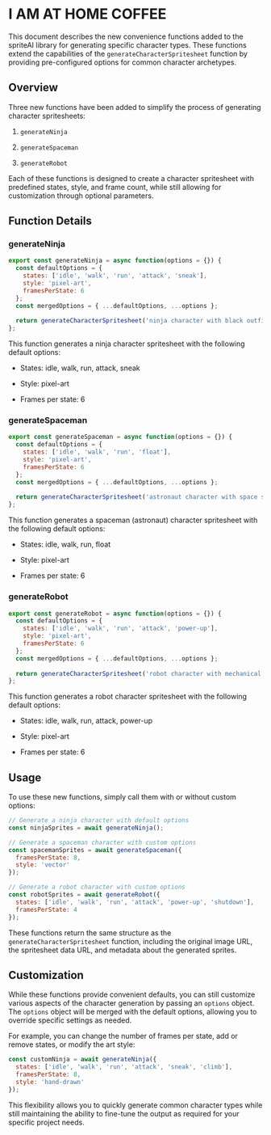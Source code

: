# I AM AT HOME COFFEE

This document describes the new convenience functions added to the spriteAI library for generating specific character types. These functions extend the capabilities of the `generateCharacterSpritesheet` function by providing pre-configured options for common character archetypes.

## Overview

Three new functions have been added to simplify the process of generating character spritesheets:

1. `generateNinja`

2. `generateSpaceman`

3. `generateRobot`

Each of these functions is designed to create a character spritesheet with predefined states, style, and frame count, while still allowing for customization through optional parameters.

## Function Details

### generateNinja

```javascript
export const generateNinja = async function(options = {}) {
  const defaultOptions = {
    states: ['idle', 'walk', 'run', 'attack', 'sneak'],
    style: 'pixel-art',
    framesPerState: 6
  };
  const mergedOptions = { ...defaultOptions, ...options };
  
  return generateCharacterSpritesheet('ninja character with black outfit and mask', mergedOptions);
};
```

This function generates a ninja character spritesheet with the following default options:

* States: idle, walk, run, attack, sneak

* Style: pixel-art

* Frames per state: 6

### generateSpaceman

```javascript
export const generateSpaceman = async function(options = {}) {
  const defaultOptions = {
    states: ['idle', 'walk', 'run', 'float'],
    style: 'pixel-art',
    framesPerState: 6
  };
  const mergedOptions = { ...defaultOptions, ...options };
  
  return generateCharacterSpritesheet('astronaut character with space suit and helmet', mergedOptions);
};
```

This function generates a spaceman (astronaut) character spritesheet with the following default options:

* States: idle, walk, run, float

* Style: pixel-art

* Frames per state: 6

### generateRobot

```javascript
export const generateRobot = async function(options = {}) {
  const defaultOptions = {
    states: ['idle', 'walk', 'run', 'attack', 'power-up'],
    style: 'pixel-art',
    framesPerState: 6
  };
  const mergedOptions = { ...defaultOptions, ...options };
  
  return generateCharacterSpritesheet('robot character with mechanical limbs and glowing eyes', mergedOptions);
};
```

This function generates a robot character spritesheet with the following default options:

* States: idle, walk, run, attack, power-up

* Style: pixel-art

* Frames per state: 6

## Usage

To use these new functions, simply call them with or without custom options:

```javascript
// Generate a ninja character with default options
const ninjaSprites = await generateNinja();

// Generate a spaceman character with custom options
const spacemanSprites = await generateSpaceman({
  framesPerState: 8,
  style: 'vector'
});

// Generate a robot character with custom options
const robotSprites = await generateRobot({
  states: ['idle', 'walk', 'run', 'attack', 'power-up', 'shutdown'],
  framesPerState: 4
});
```

These functions return the same structure as the `generateCharacterSpritesheet` function, including the original image URL, the spritesheet data URL, and metadata about the generated sprites.

## Customization

While these functions provide convenient defaults, you can still customize various aspects of the character generation by passing an `options` object. The `options` object will be merged with the default options, allowing you to override specific settings as needed.

For example, you can change the number of frames per state, add or remove states, or modify the art style:

```javascript
const customNinja = await generateNinja({
  states: ['idle', 'walk', 'run', 'attack', 'sneak', 'climb'],
  framesPerState: 8,
  style: 'hand-drawn'
});
```

This flexibility allows you to quickly generate common character types while still maintaining the ability to fine-tune the output as required for your specific project needs.
